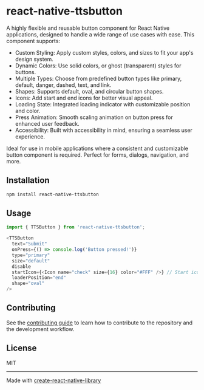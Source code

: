 # react-native-ttsbutton

A highly flexible and reusable button component for React Native applications, designed to handle a wide range of use cases with ease. This component supports:

* Custom Styling: Apply custom styles, colors, and sizes to fit your app's design system.
* Dynamic Colors: Use solid colors, or ghost (transparent) styles for buttons.
* Multiple Types: Choose from predefined button types like primary, default, danger, dashed, text, and link.
* Shapes: Supports default, oval, and circular button shapes.
* Icons: Add start and end icons for better visual appeal.
* Loading State: Integrated loading indicator with customizable position and color.
* Press Animation: Smooth scaling animation on button press for enhanced user feedback.
* Accessibility: Built with accessibility in mind, ensuring a seamless user experience.

Ideal for use in mobile applications where a consistent and customizable button component is required. Perfect for forms, dialogs, navigation, and more.

## Installation

```sh
npm install react-native-ttsbutton
```

## Usage


```js
import { TTSButton } from 'react-native-ttsbutton';

<TTSButton
  text="Submit"
  onPress={() => console.log('Button pressed!')}
  type="primary"
  size="default"
  disable
  startIcon={<Icon name="check" size={16} color="#FFF" />} // Start icon
  loaderPosition="end"
  shape="oval"
/>

```


## Contributing

See the [contributing guide](CONTRIBUTING.md) to learn how to contribute to the repository and the development workflow.

## License

MIT

---

Made with [create-react-native-library](https://github.com/callstack/react-native-builder-bob)
